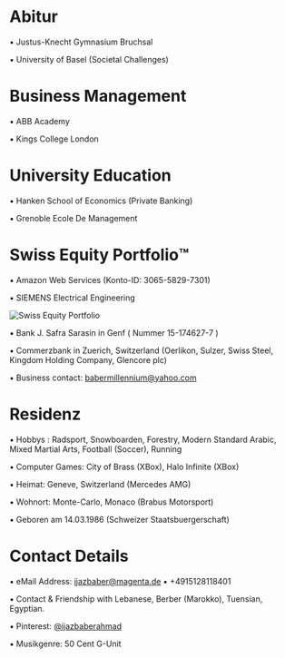 # Abitur

▪︎ Justus-Knecht Gymnasium Bruchsal

▪︎ University of Basel (Societal Challenges)

# Business Management

▪︎ ABB Academy

▪︎ Kings College London

# University Education 

▪︎ Hanken School of Economics (Private Banking)

▪︎ Grenoble Ecole De Management 

# Swiss Equity Portfolio™️

▪︎ Amazon Web Services (Konto-ID: 3065-5829-7301)

▪︎ SIEMENS Electrical Engineering

![Swiss Equity Portfolio](https://user-images.githubusercontent.com/95079463/163727001-ec82ed9d-01c8-483a-9ea6-583deac8b27b.png)

▪︎ Bank J. Safra Sarasin in Genf ( Nummer 15-174627-7  ) 

▪︎ Commerzbank in Zuerich, Switzerland (Oerlikon, Sulzer, Swiss Steel, Kingdom Holding Company, Glencore plc)

▪︎ Business contact: babermillennium@yahoo.com

# Residenz 

▪︎ Hobbys : Radsport, Snowboarden, Forestry, Modern Standard Arabic, Mixed Martial Arts, Football (Soccer), Running

▪︎ Computer Games: City of Brass (XBox), Halo Infinite (XBox)

▪︎ Heimat: Geneve, Switzerland (Mercedes AMG)

▪︎ Wohnort: Monte-Carlo, Monaco (Brabus Motorsport)

▪︎ Geboren am 14.03.1986  (Schweizer Staatsbuergerschaft)


# Contact Details 

▪︎ eMail Address: ijazbaber@magenta.de ▪︎ +4915128118401 

▪︎ Contact & Friendship with Lebanese, Berber (Marokko), Tuensian, Egyptian.

▪︎ Pinterest: [@ijazbaberahmad](https://www.pinterest.de/ijazbaberahmad/)

▪︎ Musikgenre: 50 Cent G-Unit

